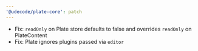 ```yaml
---
'@udecode/plate-core': patch
---
```


- Fix: `readOnly` on Plate store defaults to false and overrides `readOnly` on PlateContent
- Fix: Plate ignores plugins passed via `editor`
